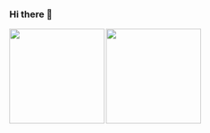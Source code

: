### Hi there 👋

<a href="https://github.com/vedang">
  <img align="left" height="170px" src="https://github-readme-stats.vercel.app/api?username=vedang&show_icons=true&theme=dracula&count_private=true" />
</a>
<a href="https://github.com/vedang">
  <img align="left" height="170px" src="https://github-readme-stats.vercel.app/api/top-langs/?username=vedang&layout=compact&show_icons=true&theme=dracula&langs_count=8" />
</a>

<!--
**vedang/vedang** is a ✨ _special_ ✨ repository because its `README.md` (this file) appears on your GitHub profile.

Here are some ideas to get you started:

### 🔭 I’m currently working on ...
- 
- 🌱 I’m currently learning ...
- 👯 I’m looking to collaborate on ...
- 🤔 I’m looking for help with ...
- 💬 Ask me about ...
- 📫 How to reach me: ...
- 😄 Pronouns: ...
- ⚡ Fun fact: ...
-->
